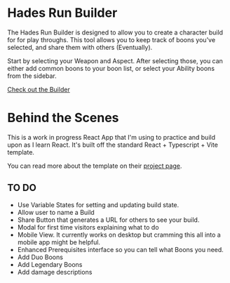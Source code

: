 # Hades Run Builder

The Hades Run Builder is designed to allow you to create a character build for for play throughs. This tool allows you to keep track of boons you've selected, and share them with others (Eventually).

Start by selecting your Weapon and Aspect. After selecting those, you can either add common boons to your boon list, or select your Ability boons from the sidebar.

[Check out the Builder](https://collinberg.github.io/hades-builder-react)

# Behind the Scenes

This is a work in progress React App that I'm using to practice and build upon as I learn React. It's built off the standard React + Typescript + Vite template.

You can read more about the template on their [project page](https://vite.dev/guide/).

## TO DO

- Use Variable States for setting and updating build state.
- Allow user to name a Build
- Share Button that generates a URL for others to see your build.
- Modal for first time visitors explaining what to do
- Mobile View. It currently works on desktop but cramming this all into a mobile app might be helpful.
- Enhanced Prerequisites interface so you can tell what Boons you need.
- Add Duo Boons
- Add Legendary Boons
- Add damage descriptions
